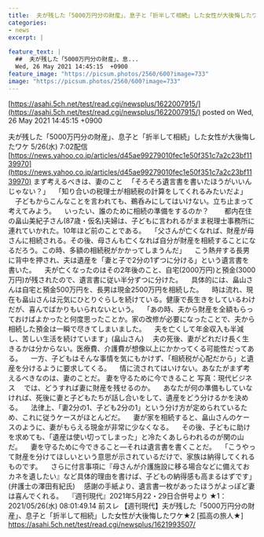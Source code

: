 ```yaml
---
title:  夫が残した「5000万円分の財産」、息子と「折半して相続」した女性が大後悔したワケ★3  
categories:
- news
excerpt: |
  
feature_text: |
  ##  夫が残した「5000万円分の財産」、息...
  Wed, 26 May 2021 14:45:15  +0900
feature_image: "https://picsum.photos/2560/600?image=733"
image: "https://picsum.photos/2560/600?image=733"
---
```


[https://asahi.5ch.net/test/read.cgi/newsplus/1622007915/](https://asahi.5ch.net/test/read.cgi/newsplus/1622007915/)
posted on Wed, 26 May 2021 14:45:15  +0900

<!--more-->

夫が残した「5000万円分の財産」、息子と「折半して相続」した女性が大後悔したワケ 5/26(水) 7:02配信 [https://news.yahoo.co.jp/articles/d45ae99279010fec1e50f351c7a2c23bf1139970](https://news.yahoo.co.jp/articles/d45ae99279010fec1e50f351c7a2c23bf1139970) まず考えるべきは、妻のこと 　「そろそろ遺言書を書いたほうがいいんじゃない？」 　「知り合いの税理士が相続税の計算をしてくれるみたいだよ」 　子どもからこんなことを言われても、鵜呑みにしてはいけない。立ち止まって考えてみよう。 　いったい、誰のために相続の準備をするのか？　 　都内在住の畠山美紀子さん(87歳・仮名)夫婦は、子どもに言われるがまま税理士事務所に連れていかれた。10年ほど前のことである。 　「父さんが亡くなれば、財産が母さんに相続される。その後、母さんも亡くなれば自分が財産を相続することになるだろう。この時、多額の相続税がかかってしまうんだ」 　こう熱弁する長男に背中を押され、夫は遺産を「妻と子で2分の1ずつに分ける」という遺言書を書いた。 　夫が亡くなったのはその2年後のこと、自宅(2000万円)と預金(3000万円)が残されたので、遺言書に従い半分ずつに分けた。 　具体的には、畠山さんは自宅と預金500万円を、長男は現金2500万円を相続した。 　時は流れ、現在も畠山さんは元気にひとりぐらしを続けている。健康で長生きをしているわけだが、喜んでばかりもいられないという。 　「あの時、夫から財産を全額もらっておけばよかったと何度思ったことか。家の改修が必要になったことで、夫から相続した預金は一瞬で尽きてしまいました。 　夫を亡くして年金収入も半減し、苦しい生活を続けています」(畠山さん) 　夫の死後、妻がどれだけ長く生きるかは分からない。医療費、介護費が想像以上にかかってくる可能性だってある。 　一方、子どもはそんな事情を気にもかけず、「相続税が心配だから」と遺産を分けるように要求してくる。 　情に流されてはいけない。あなたがまず考えるべきなのは、妻のことだ。 妻を守るために今できること 写真：現代ビジネス 　では、どうすれば妻に財産を残せるのか。 　あなたが何の準備もしていなければ、死後に妻と子どもたちが話し合いをして、遺産をどう分けるかを決める。 　法律上、「妻2分の1、子ども2分の1」という分け方が定められているため、これに従うケースがほとんどだ。 　妻が家を相続すると、畠山さんのケースのように、妻がもらえる現金が非常に少なくなる。 　その後、子どもに助けを求めても、「遺産は使い切ってしまった」と冷たくあしらわれるのが関の山だ。 　妻を守るために今できること—それは遺言書を書くことだ。 　「こうやって財産を分けてほしいという意思が示されているだけで、家族は納得してくれるものです。 　さらに付言事項に『母さんが介護施設に移る場合などに備えておカネを遺したい』など具体的理由を書けば、子どもの納得感も高まるはずです」(弁護士の澤田有紀氏) 　感謝の手紙より、遺言書一枚があったほうがよっぽど妻は喜んでくれる。 　『週刊現代』2021年5月22・29日合併号より ★1：2021/05/26(水) 08:01:49.14 前スレ 【週刊現代】夫が残した「5000万円分の財産」、息子と「折半して相続」した女性が大後悔したワケ★2 [孤高の旅人★] https://asahi.5ch.net/test/read.cgi/newsplus/1621993507/
